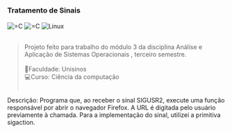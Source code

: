 ### Tratamento de Sinais

 <img align="center" alt="=C" src="https://img.shields.io/badge/C-00599C?style=for-the-badge&logo=c&logoColor=white">
 <img align="center" alt="=C" src="https://img.shields.io/badge/C%23-239120?style=for-the-badge&logo=c-sharp&logoColor=white">
<img align="center" alt="Linux" src="https://img.shields.io/badge/Linux-FCC624?style=for-the-badge&logo=linux&logoColor=black"><br>
 
<br>

>Projeto feito para trabalho do módulo 3 da disciplina Análise e Aplicação de Sistemas Operacionais	, terceiro semestre.<br><br>
📖Faculdade: Unisinos<br>
💻Curso: Ciência da computação<br><br>

Descrição: Programa que, ao receber o sinal SIGUSR2, execute uma função responsável por abrir o navegador Firefox. A URL é digitada pelo usuário previamente à chamada. Para a implementação do sinal, utilizei a primitiva sigaction.
